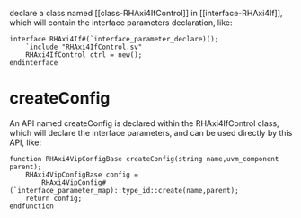 declare a class named [[class-RHAxi4IfControl]] in [[interface-RHAxi4If]], which will contain the interface parameters declaration, like:
```
interface RHAxi4If#(`interface_parameter_declare)();
	`include "RHAxi4IfControl.sv"
	RHAxi4IfControl ctrl = new();
endinterface
```
# createConfig
An API named createConfig is declared within the RHAxi4IfControl class, which will declare the interface parameters, and can be used directly by this API, like:
```
function RHAxi4VipConfigBase createConfig(string name,uvm_component parent);
	RHAxi4VipConfigBase config =
		RHAxi4VipConfig#(`interface_parameter_map)::type_id::create(name,parent);
	return config;
endfunction
```